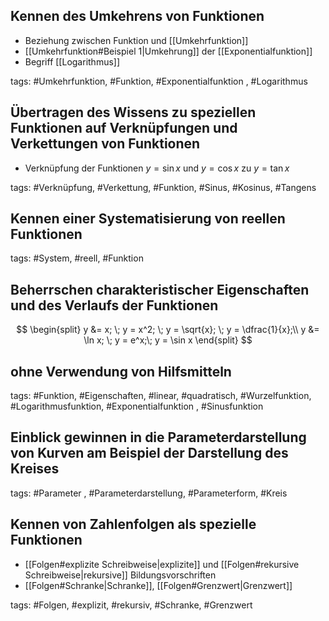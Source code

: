 ## Kennen des Umkehrens von Funktionen
- Beziehung zwischen Funktion und [[Umkehrfunktion]]
- [[Umkehrfunktion#Beispiel 1|Umkehrung]] der [[Exponentialfunktion]]
- Begriff [[Logarithmus]]

tags: #Umkehrfunktion, #Funktion, #Exponentialfunktion , #Logarithmus

## Übertragen des Wissens zu speziellen Funktionen auf Verknüpfungen und Verkettungen von Funktionen
- Verknüpfung der Funktionen $y = \sin x$ und $y = \cos x$ zu $y = \tan x$ 

tags: #Verknüpfung, #Verkettung, #Funktion, #Sinus, #Kosinus, #Tangens

## Kennen einer Systematisierung von reellen Funktionen

tags: #System, #reell, #Funktion

## Beherrschen charakteristischer Eigenschaften und des Verlaufs der Funktionen 
$$
\begin{split}
y &= x; \; y = x^2; \; y = \sqrt{x}; \; y = \dfrac{1}{x};\\
y &= \ln x; \; y = e^x;\; y = \sin x
\end{split}
$$
## ohne Verwendung von Hilfsmitteln

tags: #Funktion, #Eigenschaften, #linear, #quadratisch, #Wurzelfunktion, #Logarithmusfunktion, #Exponentialfunktion , #Sinusfunktion

## Einblick gewinnen in die Parameterdarstellung von Kurven am Beispiel der Darstellung des Kreises

tags: #Parameter , #Parameterdarstellung, #Parameterform, #Kreis

## Kennen von Zahlenfolgen als spezielle Funktionen 
- [[Folgen#explizite Schreibweise|explizite]] und [[Folgen#rekursive Schreibweise|rekursive]] Bildungsvorschriften
- [[Folgen#Schranke|Schranke]], [[Folgen#Grenzwert|Grenzwert]]

tags: #Folgen, #explizit, #rekursiv, #Schranke, #Grenzwert